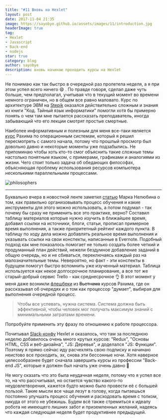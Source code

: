 ```yaml
---
title: "#11 Вновь на Hexlet"
layout: post
date: 2017-11-04 21:35
image: https://sayobye.github.io/assets/images/11/introduction.jpg
headerImage: true
tag:
- Hexlet
- Javascript
- Back-end
- nodejs
star: true
category: blog
author: sayobye
description: вновь начинаю проходить курсы на Hexlet 
---
```


Не понимаю как так быстро в очередной раз пролетела неделя, а я при этом успел всего ничего :smile: . По правде говоря, сделал даже чуть больше, чем предполагал, учитывая что в текущий момент во времени немного ограничен, но в общем все равно маловато. Курс по архитектуре ЭВМ на [Stepik](https://stepik.org/course/253/) оказался действительно сложным и знания из книги "Код. Тайный язык информатики" помогли хотя бы примерно понять о чем там мне пытается рассказать преподаватель, иногда забывающий что его лекции смотрят простые смертные.  

Наиболее информативным и полезным для меня все-таки является [курс](https://www.youtube.com/watch?v=NTUJlWEne_k&list=PLo6puixMwuSPrKOCsJhrtr-m79mFthit9) Рахима по операционным системам, который я решил пересмотреть с самого начала, потому что прошлый просмотр был довольно давно и некоторые моменты уже подзабылись. Не припоминаю чтобы хоть кто-то смог объяснить такие сложные темы настолько понятным языком, с примерами, графиками и аналогиями из жизни. Чего стоит только задача об обедающих философах, объясняющая проблему использования ресурсов компьютера несколькими параллельными процессами. 

![philosophers](https://sayobye.github.io/assets/images/11/philosophers.jpg)
* * * 
Буквально вчера в новостной ленте заметил [статью](http://marknelyubin.ru/educationsystem/) Марка Нелюбина о том, как правильно организовывать процесс обучения и какие инструменты для этого можно использовать, а потом подумал - так почему бы сразу не применить все это практике, верно? Составил таблицу материалов которые нужно изучить в ближайшее время, добавил ссылки на источники, блоги, статьи, прописал примерное время выполнения, а также приоритетный рейтинг каждого пункта. В таблицу по ходу дела можно добавлять реальное время выполнения и указывать ссылки на свои конспекты, написанные в Evernote. Подобный подход как мне показалось помогает не только создать более четкий и продуманный план действий, нежели бездумное добавление заданий в общую очередь, но и не сбиваться, переключаясь каждый раз на малозначительные темы. Невероятно, но факт - эти конспекты в будущем помогут быстро вспомнить уже изученный материал. Таблица используется как некое долгосрочное планирование, а все тот же старый-добрый сервис Trello - как среднесрочное :ok_hand: В этот момент у меня даже возникли [флешбеки](https://sayobye.github.io/assets/images/11/flashback.jpg) из ~~Вьетнама~~ курсов Рахима, где он рассказывал об очередях и о том как процессор "думает", выбирая для выполнения очередной процесс. 
> Чтобы все успевать, нужна система. Система должна быть эффективной, чтобы человек мог получать максимум знаний с минимальными затратами времени.

Попробуйте применить эту фразу по отношению к работе процессора. 

Почитывал [Slack-конфу](slack-ru.hexlet.io) Hexlet и оказалось, что там за последнюю неделю добавилось очень много крутых курсов: "Redux", "Основы HTML, CSS и веб-дизайна", "JS: Деревья", и доделался "JS: Функции". Поэтому я прямо сейчас иду расчехлять свою подписку и начинаю неистово все проходить, эх, снова эти бессонные ночи. Хотя наверное целесообразнее будет сначала завершить курсы из профессии "Back-end JS", которые я должен был начать уже очень давно :see_no_evil: 

Не могу сказать что это была неудачная неделя, потому что я успел все то, на что рассчитывал, но остается чувство какого-то неудовлетворения, кажется будто можно было провести её с большей пользой. Такие мысли все чаще лезут в голову, когда пытаешься постоянно улучшать процесс обучения и расходовать время с толком, никуда от этого не убежишь. Будем всё также стремиться к идеалу робота не имеющего лишних забот и приземленных желаний, надеясь что каждая следующая неделя будет продуктивнее предыдущей.  